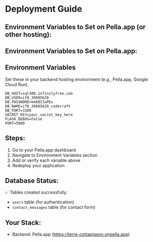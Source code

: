 # Deployment Guide

## Environment Variables to Set on Pella.app (or other hosting):
## Environment Variables to Set on Pella.app:
## Environment Variables

Set these in your backend hosting environment (e.g., Pella.app, Google Cloud Run).

```
DB_HOST=sql308.infinityfree.com
DB_USER=if0_39895620
DB_PASSWORD=km6BIIaPEx
DB_NAME=if0_39895620_codecraft
DB_PORT=3306
SECRET_KEY=your_secret_key_here
FLASK_DEBUG=False
PORT=5000
```

## Steps:
1. Go to your Pella.app dashboard
2. Navigate to Environment Variables section
3. Add or verify each variable above
4. Redeploy your application

## Database Status:
✅ Tables created successfully:
- `users` table (for authentication)
- `contact_messages` table (for contact form)

## Your Stack:
- Backend: Pella.app (https://terra-cottapigeon.onpella.app)